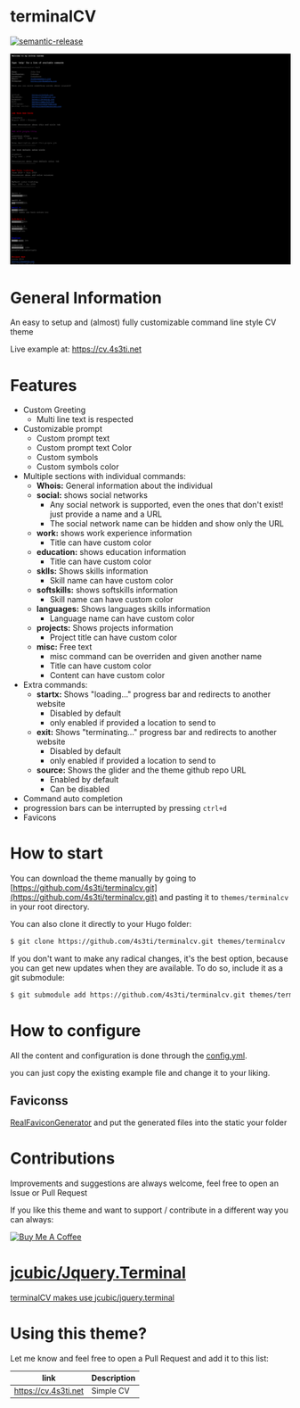 # terminalCV
[![semantic-release](https://img.shields.io/badge/%20%20%F0%9F%93%A6%F0%9F%9A%80-semantic--release-e10079.svg)](https://github.com/semantic-release/semantic-release)


![terminalCV](images/screenshot.png)


# General Information 

An easy to setup and (almost) fully customizable command line style CV theme

Live example at: https://cv.4s3ti.net

# Features

* Custom Greeting
  * Multi line text is respected
* Customizable prompt
  * Custom prompt text
  * Custom prompt text Color
  * Custom symbols
  * Custom symbols color
* Multiple sections with individual commands: 
  * **Whois:** General information about the individual
  * **social:** shows social networks
    * Any social network is supported, even the ones that don't exist! just provide a name and a URL
    * The social network name can be hidden and show only the URL
  * **work:** shows work experience information
    * Title can have custom color
  * **education:** shows education information
    * Title can have custom color
  * **sklls:** Shows skills information
    * Skill name can have custom color
  * **softskills:** shows softskills information
    * Skill name can have custom color
  * **languages:** Shows languages skills information
    * Language name can have custom color
  * **projects:** Shows projects information
    * Project title can have custom color
  * **misc:** Free text
    * misc command can be overriden and given another name
    * Title can have custom color
    * Content can have custom color
* Extra commands:
  * **startx:** Shows "loading..." progress bar and redirects to another website
    * Disabled by default
    * only enabled if provided a location to send to
  * **exit:** Shows "terminating..." progress bar and redirects to another website
    * Disabled by default
    * only enabled if provided a location to send to
  * **source:** Shows the glider and the theme github repo URL
    * Enabled by default
    * Can be disabled
* Command auto completion
* progression bars can be interrupted by pressing `ctrl+d` 
* Favicons 

# How to start

You can download the theme manually by going to [https://github.com/4s3ti/terminalcv.git](https://github.com/4s3ti/terminalcv.git) and pasting it to `themes/terminalcv` in your root directory.

You can also clone it directly to your Hugo folder:

``` bash
$ git clone https://github.com/4s3ti/terminalcv.git themes/terminalcv
```

If you don't want to make any radical changes, it's the best option, because you can get new updates when they are available. To do so, include it as a git submodule:

``` bash
$ git submodule add https://github.com/4s3ti/terminalcv.git themes/terminalcv
```
# How to configure

All the content and configuration is done through the [config.yml](config.yml). 

you can just copy the existing example file and change it to your liking. 

## Faviconss

[RealFaviconGenerator](https://realfavicongenerator.net/) and put the generated files into the static your folder

# Contributions

Improvements and suggestions are always welcome, feel free to open an Issue or Pull Request

If you like this theme and want to support / contribute in a different way you can always: 

<a href="https://www.buymeacoffee.com/4s3ti" target="_blank"><img src="https://cdn.buymeacoffee.com/buttons/default-yellow.png" alt="Buy Me A Coffee" style="height: 51px !important;width: 217px !important;" >


# jcubic/Jquery.Terminal

terminalCV makes use [jcubic/jquery.terminal](https://github.com/jcubic/jquery.terminal)

# Using this theme? 

Let me know and feel free to open a Pull Request and add it to this list:

|link                 | Description       |
|---------------------|-------------------|
|https://cv.4s3ti.net | Simple CV         | 

